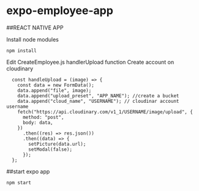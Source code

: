 # expo-employee-app

##REACT NATIVE APP

Install node modules

```
npm install
```

Edit CreateEmployee.js handlerUpload function
Create account on cloudinary

```
  const handleUpload = (image) => {
    const data = new FormData();
    data.append("file", image);
    data.append("upload_preset", "APP_NAME"); //create a bucket
    data.append("cloud_name", "USERNAME"); // cloudinar account username
    fetch("https://api.cloudinary.com/v1_1/USERNAME/image/upload", {
      method: "post",
      body: data,
    })
      .then((res) => res.json())
      .then((data) => {
        setPicture(data.url);
        setModal(false);
      });
  };
```

##start expo app

```
npm start
```
